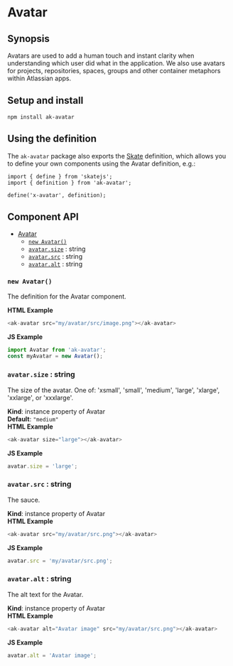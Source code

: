 # Avatar

## Synopsis

Avatars are used to add a human touch and instant clarity when understanding which user did what in 
the application. We also use avatars for projects, repositories, spaces, groups and other container 
metaphors within Atlassian apps.

## Setup and install

```
npm install ak-avatar
```

## Using the definition

The `ak-avatar` package also exports the [Skate](https://github.com/skatejs/skatejs) definition, 
which allows you to define your own components using the Avatar definition, e.g.:

```
import { define } from 'skatejs';
import { definition } from 'ak-avatar';

define('x-avatar', definition);
```

## Component API


* [Avatar](#Avatar)
    * [`new Avatar()`](#new_Avatar_new)
    * [`avatar.size`](#Avatar+size) : string
    * [`avatar.src`](#Avatar+src) : string
    * [`avatar.alt`](#Avatar+alt) : string

### `new Avatar()`
The definition for the Avatar component.

**HTML Example**
```js
<ak-avatar src="my/avatar/src/image.png"></ak-avatar>
```
**JS Example**
```js
import Avatar from 'ak-avatar';
const myAvatar = new Avatar();
```
### `avatar.size` : string
The size of the avatar. One of:
'xsmall', 'small', 'medium', 'large', 'xlarge', 'xxlarge', or 'xxxlarge'.

**Kind**: instance property of Avatar  
**Default**: `"medium"`  
**HTML Example**
```js
<ak-avatar size="large"></ak-avatar>
```
**JS Example**
```js
avatar.size = 'large';
```
### `avatar.src` : string
The sauce.

**Kind**: instance property of Avatar  
**HTML Example**
```js
<ak-avatar src="my/avatar/src.png"></ak-avatar>
```
**JS Example**
```js
avatar.src = 'my/avatar/src.png';
```
### `avatar.alt` : string
The alt text for the Avatar.

**Kind**: instance property of Avatar  
**HTML Example**
```js
<ak-avatar alt="Avatar image" src="my/avatar/src.png"></ak-avatar>
```
**JS Example**
```js
avatar.alt = 'Avatar image';
```
